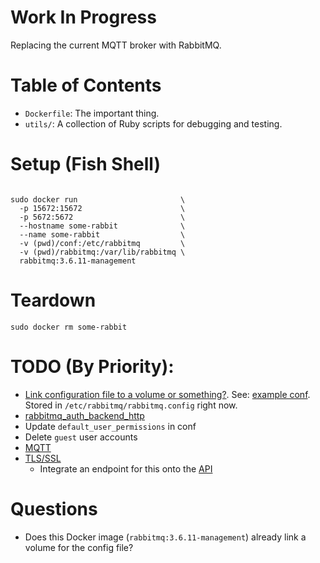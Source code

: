 # Work In Progress

Replacing the current MQTT broker with RabbitMQ.

# Table of Contents

 * `Dockerfile`: The important thing.
 * `utils/`: A collection of Ruby scripts for debugging and testing.

# Setup (Fish Shell)

```

sudo docker run                       \
  -p 15672:15672                      \
  -p 5672:5672                        \
  --hostname some-rabbit              \
  --name some-rabbit                  \
  -v (pwd)/conf:/etc/rabbitmq         \
  -v (pwd)/rabbitmq:/var/lib/rabbitmq \
  rabbitmq:3.6.11-management

```

# Teardown

```
sudo docker rm some-rabbit
```

# TODO (By Priority):

 * [Link configuration file to a volume or something?](https://stackoverflow.com/a/42003732/1064917). See: [example conf](https://github.com/rabbitmq/rabbitmq-server/blob/stable/docs/rabbitmq.config.example). Stored in `/etc/rabbitmq/rabbitmq.config` right now.
 * [rabbitmq_auth_backend_http](https://www.rabbitmq.com/community-plugins.html#auth)
 * Update `default_user_permissions` in conf
 * Delete `guest` user accounts
 * [MQTT](https://www.rabbitmq.com/mqtt.html)
 * [TLS/SSL](http://www.rabbitmq.com/ssl.html)
   * Integrate an endpoint for this onto the [API](https://github.com/FarmBot/Farmbot-Web-App)

# Questions

 * Does this Docker image (`rabbitmq:3.6.11-management`) already link a volume for the config file?
